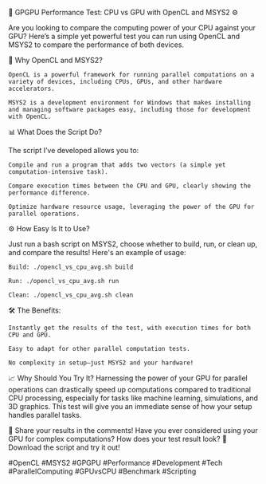 🚀 GPGPU Performance Test: CPU vs GPU with OpenCL and MSYS2 ⚙️

Are you looking to compare the computing power of your CPU against your GPU? Here’s a simple yet powerful test you can run using OpenCL and MSYS2 to compare the performance of both devices.

🔹 Why OpenCL and MSYS2?

    OpenCL is a powerful framework for running parallel computations on a variety of devices, including CPUs, GPUs, and other hardware accelerators.

    MSYS2 is a development environment for Windows that makes installing and managing software packages easy, including those for development with OpenCL.

📊 What Does the Script Do?

The script I’ve developed allows you to:

    Compile and run a program that adds two vectors (a simple yet computation-intensive task).

    Compare execution times between the CPU and GPU, clearly showing the performance difference.

    Optimize hardware resource usage, leveraging the power of the GPU for parallel operations.

⚙️ How Easy Is It to Use?

Just run a bash script on MSYS2, choose whether to build, run, or clean up, and compare the results! Here's an example of usage:

    Build: ./opencl_vs_cpu_avg.sh build

    Run: ./opencl_vs_cpu_avg.sh run

    Clean: ./opencl_vs_cpu_avg.sh clean

🛠️ The Benefits:

    Instantly get the results of the test, with execution times for both CPU and GPU.

    Easy to adapt for other parallel computation tests.

    No complexity in setup—just MSYS2 and your hardware!

📈 Why Should You Try It?
Harnessing the power of your GPU for parallel operations can drastically speed up computations compared to traditional CPU processing, especially for tasks like machine learning, simulations, and 3D graphics. This test will give you an immediate sense of how your setup handles parallel tasks.

💬 Share your results in the comments!
Have you ever considered using your GPU for complex computations? How does your test result look?
🔗 Download the script and try it out!


#OpenCL #MSYS2 #GPGPU #Performance #Development #Tech #ParallelComputing #GPUvsCPU #Benchmark #Scripting
